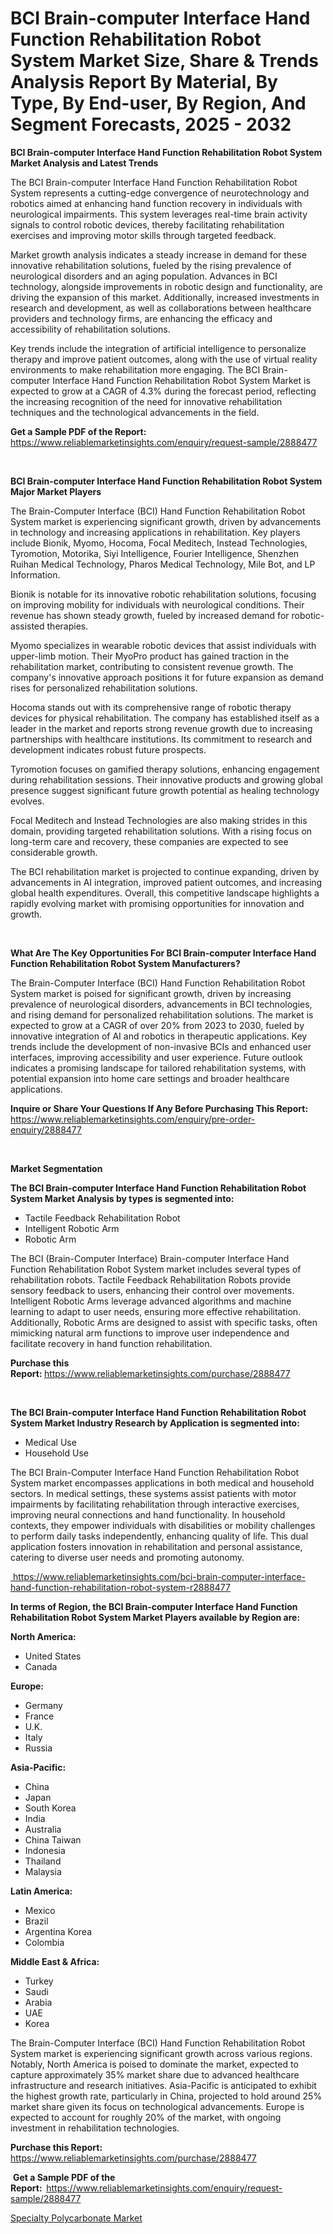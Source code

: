 <p><h1>BCI Brain-computer Interface Hand Function Rehabilitation Robot System Market Size, Share & Trends Analysis Report By Material, By Type, By End-user, By Region, And Segment Forecasts, 2025 - 2032</h1></p><p><strong>BCI Brain-computer Interface Hand Function Rehabilitation Robot System Market Analysis and Latest Trends</strong></p>
<p><p>The BCI Brain-computer Interface Hand Function Rehabilitation Robot System represents a cutting-edge convergence of neurotechnology and robotics aimed at enhancing hand function recovery in individuals with neurological impairments. This system leverages real-time brain activity signals to control robotic devices, thereby facilitating rehabilitation exercises and improving motor skills through targeted feedback.</p><p>Market growth analysis indicates a steady increase in demand for these innovative rehabilitation solutions, fueled by the rising prevalence of neurological disorders and an aging population. Advances in BCI technology, alongside improvements in robotic design and functionality, are driving the expansion of this market. Additionally, increased investments in research and development, as well as collaborations between healthcare providers and technology firms, are enhancing the efficacy and accessibility of rehabilitation solutions.</p><p>Key trends include the integration of artificial intelligence to personalize therapy and improve patient outcomes, along with the use of virtual reality environments to make rehabilitation more engaging. The BCI Brain-computer Interface Hand Function Rehabilitation Robot System Market is expected to grow at a CAGR of 4.3% during the forecast period, reflecting the increasing recognition of the need for innovative rehabilitation techniques and the technological advancements in the field.</p></p>
<p><strong>Get a Sample PDF of the Report:&nbsp;</strong> <a href="https://www.reliablemarketinsights.com/enquiry/request-sample/2888477?utm_campaign=3044&utm_medium=2&utm_source=Github&utm_content=ia&utm_term=14032025&utm_id=bci-brain-computer-interface-hand-function-rehabilitation-robot-system">https://www.reliablemarketinsights.com/enquiry/request-sample/2888477</a></p>
<p>&nbsp;</p>
<p><strong>BCI Brain-computer Interface Hand Function Rehabilitation Robot System Major Market Players</strong></p>
<p><p>The Brain-Computer Interface (BCI) Hand Function Rehabilitation Robot System market is experiencing significant growth, driven by advancements in technology and increasing applications in rehabilitation. Key players include Bionik, Myomo, Hocoma, Focal Meditech, Instead Technologies, Tyromotion, Motorika, Siyi Intelligence, Fourier Intelligence, Shenzhen Ruihan Medical Technology, Pharos Medical Technology, Mile Bot, and LP Information.</p><p>Bionik is notable for its innovative robotic rehabilitation solutions, focusing on improving mobility for individuals with neurological conditions. Their revenue has shown steady growth, fueled by increased demand for robotic-assisted therapies.</p><p>Myomo specializes in wearable robotic devices that assist individuals with upper-limb motion. Their MyoPro product has gained traction in the rehabilitation market, contributing to consistent revenue growth. The company's innovative approach positions it for future expansion as demand rises for personalized rehabilitation solutions.</p><p>Hocoma stands out with its comprehensive range of robotic therapy devices for physical rehabilitation. The company has established itself as a leader in the market and reports strong revenue growth due to increasing partnerships with healthcare institutions. Its commitment to research and development indicates robust future prospects.</p><p>Tyromotion focuses on gamified therapy solutions, enhancing engagement during rehabilitation sessions. Their innovative products and growing global presence suggest significant future growth potential as healing technology evolves.</p><p>Focal Meditech and Instead Technologies are also making strides in this domain, providing targeted rehabilitation solutions. With a rising focus on long-term care and recovery, these companies are expected to see considerable growth.</p><p>The BCI rehabilitation market is projected to continue expanding, driven by advancements in AI integration, improved patient outcomes, and increasing global health expenditures. Overall, this competitive landscape highlights a rapidly evolving market with promising opportunities for innovation and growth.</p></p>
<p>&nbsp;</p>
<p><strong>What Are The Key Opportunities For BCI Brain-computer Interface Hand Function Rehabilitation Robot System Manufacturers?</strong></p>
<p><p>The Brain-Computer Interface (BCI) Hand Function Rehabilitation Robot System market is poised for significant growth, driven by increasing prevalence of neurological disorders, advancements in BCI technologies, and rising demand for personalized rehabilitation solutions. The market is expected to grow at a CAGR of over 20% from 2023 to 2030, fueled by innovative integration of AI and robotics in therapeutic applications. Key trends include the development of non-invasive BCIs and enhanced user interfaces, improving accessibility and user experience. Future outlook indicates a promising landscape for tailored rehabilitation systems, with potential expansion into home care settings and broader healthcare applications.</p></p>
<p><strong>Inquire or Share Your Questions If Any Before Purchasing This Report:</strong> <a href="https://www.reliablemarketinsights.com/enquiry/pre-order-enquiry/2888477?utm_campaign=3044&utm_medium=2&utm_source=Github&utm_content=ia&utm_term=14032025&utm_id=bci-brain-computer-interface-hand-function-rehabilitation-robot-system">https://www.reliablemarketinsights.com/enquiry/pre-order-enquiry/2888477</a></p>
<p>&nbsp;</p>
<p><strong>Market Segmentation</strong></p>
<p><strong>The BCI Brain-computer Interface Hand Function Rehabilitation Robot System Market Analysis by types is segmented into:</strong></p>
<p><ul><li>Tactile Feedback Rehabilitation Robot</li><li>Intelligent Robotic Arm</li><li>Robotic Arm</li></ul></p>
<p><p>The BCI (Brain-Computer Interface) Brain-computer Interface Hand Function Rehabilitation Robot System market includes several types of rehabilitation robots. Tactile Feedback Rehabilitation Robots provide sensory feedback to users, enhancing their control over movements. Intelligent Robotic Arms leverage advanced algorithms and machine learning to adapt to user needs, ensuring more effective rehabilitation. Additionally, Robotic Arms are designed to assist with specific tasks, often mimicking natural arm functions to improve user independence and facilitate recovery in hand function rehabilitation.</p></p>
<p><strong>Purchase this Report:&nbsp;</strong><a href="https://www.reliablemarketinsights.com/purchase/2888477?utm_campaign=3044&utm_medium=2&utm_source=Github&utm_content=ia&utm_term=14032025&utm_id=bci-brain-computer-interface-hand-function-rehabilitation-robot-system">https://www.reliablemarketinsights.com/purchase/2888477</a></p>
<p>&nbsp;</p>
<p><strong>The BCI Brain-computer Interface Hand Function Rehabilitation Robot System Market Industry Research by Application is segmented into:</strong></p>
<p><ul><li>Medical Use</li><li>Household Use</li></ul></p>
<p><p>The BCI Brain-Computer Interface Hand Function Rehabilitation Robot System market encompasses applications in both medical and household sectors. In medical settings, these systems assist patients with motor impairments by facilitating rehabilitation through interactive exercises, improving neural connections and hand functionality. In household contexts, they empower individuals with disabilities or mobility challenges to perform daily tasks independently, enhancing quality of life. This dual application fosters innovation in rehabilitation and personal assistance, catering to diverse user needs and promoting autonomy.</p></p>
<p><a href="https://www.reliablemarketinsights.com/bci-brain-computer-interface-hand-function-rehabilitation-robot-system-r2888477?utm_campaign=3044&utm_medium=2&utm_source=Github&utm_content=ia&utm_term=14032025&utm_id=bci-brain-computer-interface-hand-function-rehabilitation-robot-system">&nbsp;https://www.reliablemarketinsights.com/bci-brain-computer-interface-hand-function-rehabilitation-robot-system-r2888477</a></p>
<p><strong>In terms of Region, the BCI Brain-computer Interface Hand Function Rehabilitation Robot System Market Players available by Region are:</strong></p>
<p>
    <p> <strong> North America: </strong>
        <ul>
            <li>United States</li>
            <li>Canada</li>
        </ul>
        </p> 
    <p> <strong> Europe: </strong>
        <ul>
            <li>Germany</li>
            <li>France</li>
            <li>U.K.</li>
            <li>Italy</li>
            <li>Russia</li>
        </ul>
        </p> 
    <p> <strong> Asia-Pacific: </strong>
        <ul>
            <li>China</li>
            <li>Japan</li>
            <li>South Korea</li>
            <li>India</li>
            <li>Australia</li>
            <li>China Taiwan</li>
            <li>Indonesia</li>
            <li>Thailand</li>
            <li>Malaysia</li>
        </ul>
        </p> 
    <p> <strong> Latin America: </strong>
        <ul>
            <li>Mexico</li>
            <li>Brazil</li>
            <li>Argentina Korea</li>
            <li>Colombia</li>
        </ul>
        </p> 
    <p> <strong> Middle East & Africa: </strong>
        <ul>
            <li>Turkey</li>
            <li>Saudi</li>
            <li>Arabia</li>
            <li>UAE</li>
            <li>Korea</li>
        </ul>
    </p>
    </p>
<p><p>The Brain-Computer Interface (BCI) Hand Function Rehabilitation Robot System market is experiencing significant growth across various regions. Notably, North America is poised to dominate the market, expected to capture approximately 35% market share due to advanced healthcare infrastructure and research initiatives. Asia-Pacific is anticipated to exhibit the highest growth rate, particularly in China, projected to hold around 25% market share given its focus on technological advancements. Europe is expected to account for roughly 20% of the market, with ongoing investment in rehabilitation technologies.</p></p>
<p><strong>Purchase this Report: </strong><a href="https://www.reliablemarketinsights.com/purchase/2888477?utm_campaign=3044&utm_medium=2&utm_source=Github&utm_content=ia&utm_term=14032025&utm_id=bci-brain-computer-interface-hand-function-rehabilitation-robot-system">https://www.reliablemarketinsights.com/purchase/2888477</a></p>
<p>&nbsp;<strong>Get a Sample PDF of the Report:&nbsp;&nbsp;</strong><a href="https://www.reliablemarketinsights.com/enquiry/request-sample/2888477?utm_campaign=3044&utm_medium=2&utm_source=Github&utm_content=ia&utm_term=14032025&utm_id=bci-brain-computer-interface-hand-function-rehabilitation-robot-system">https://www.reliablemarketinsights.com/enquiry/request-sample/2888477</a></p>
<p><strong></strong></p>
<p><p><a href="https://github.com/verikaahova/Market-Research-Report-List-1/blob/main/specialty-polycarbonate-market.md?utm_campaign=3044&utm_medium=2&utm_source=Github&utm_content=ia&utm_term=14032025&utm_id=bci-brain-computer-interface-hand-function-rehabilitation-robot-system">Specialty Polycarbonate Market</a></p></p>